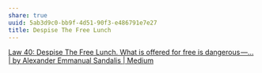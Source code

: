 ```yaml
---
share: true
uuid: 5ab3d9c0-bb9f-4d51-90f3-e486791e7e27
title: Despise The Free Lunch
---
```

[Law 40: Despise The Free Lunch. What is offered for free is dangerous —… | by Alexander Emmanual Sandalis | Medium](https://alexanderemmanual.medium.com/law40-371fbca74e18)
